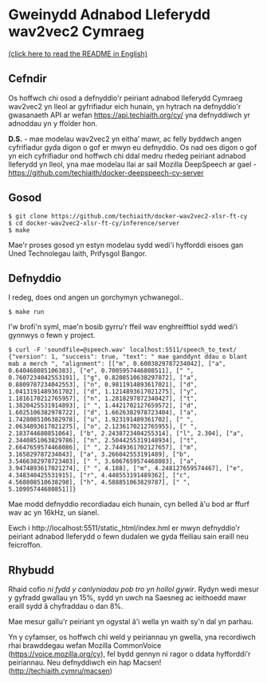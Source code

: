 # Gweinydd Adnabod Lleferydd wav2vec2 Cymraeg

[(click here to read the README in English)](README_en.md)

## Cefndir

Os hoffwch chi osod a defnyddio'r peiriant adnabod lleferydd Cymraeg wav2vec2 yn 
lleol ar gyfrifiadur eich hunain, yn hytrach na defnyddio'r gwasanaeth API ar wefan 
https://api.techiaith.org/cy/ yna defnyddiwch yr adnoddau yn y ffolder hon. 

**D.S.** - mae modelau wav2vec2 yn eitha’ mawr, ac felly byddwch angen cyfrifiadur 
gyda digon o gof er mwyn eu defnyddio. Os nad oes digon o gof yn eich cyfrifiadur ond 
hoffwch chi ddal medru rhedeg peiriant adnabod lleferydd yn lleol, yna mae modelau
llai ar sail Mozilla DeepSpeech ar gael - https://github.com/techiaith/docker-deepspeech-cy-server

## Gosod

```
$ git clone https://github.com/techiaith/docker-wav2vec2-xlsr-ft-cy
$ cd docker-wav2vec2-xlsr-ft-cy/inference/server
$ make
```

Mae'r proses gosod yn estyn modelau sydd wedi'i hyfforddi eisoes gan Uned Technolegau Iaith, Prifysgol Bangor.


## Defnyddio

I redeg, does ond angen un gorchymyn ychwanegol..

```
$ make run
```

I'w brofi'n syml, mae'n bosib gyrru'r ffeil wav enghreifftiol sydd wedi'i gynnwys o fewn y project.

``` 
$ curl -F 'soundfile=@speech.wav' localhost:5511/speech_to_text/
{"version": 1, "success": true, "text": " mae ganddynt ddau o blant mab a merch ", "alignment": [["m", 0.6003829787234042], ["a", 0.640468085106383], ["e", 0.7005957446808511], [" ", 0.7607234042553191], ["g", 0.8208510638297872], ["a", 0.8809787234042553], ["n", 0.9811914893617021], ["d", 1.0413191489361702], ["d", 1.1214893617021275], ["y", 1.1816170212765957], ["n", 1.2818297872340427], ["t", 1.3820425531914893], [" ", 1.4421702127659572], ["d", 1.6025106382978722], ["d", 1.6626382978723404], ["a", 1.7428085106382978], ["u", 1.923191489361702], [" ", 2.0634893617021275], ["o", 2.1236170212765955], [" ", 2.183744680851064], ["b", 2.2438723404255314], ["l", 2.304], ["a", 2.3440851063829786], ["n", 2.5044255319148934], ["t", 2.6647659574468086], [" ", 2.7449361702127657], ["m", 3.165829787234043], ["a", 3.266042553191489], ["b", 3.5466382978723403], [" ", 3.6067659574468083], ["a", 3.9474893617021274], [" ", 4.188], ["m", 4.248127659574467], ["e", 4.348340425531915], ["r", 4.448553191489362], ["c", 4.568808510638298], ["h", 4.588851063829787], [" ", 5.10995744680851]]}
```

Mae modd defnyddio recordiadau eich hunain, cyn belled â'u bod ar ffurf wav ac yn 16kHz, un sianel. 

Ewch i http://localhost:5511/static_html/index.hml er mwyn defnyddio'r peiriant adnabod lleferydd 
o fewn dudalen we gyda ffeiliau sain eraill neu feicroffon.


## Rhybudd

Rhaid cofio *ni fydd y canlyniadau pob tro yn hollol gywir*. Rydyn wedi mesur y gyfradd gwallau yn 15%, sydd yn uwch na Saesneg ac ieithoedd mawr eraill sydd â chyfraddau o dan 8%. 

Mae mesur gallu'r peiriant yn ogystal â'i wella yn waith sy'n dal yn parhau. 

Yn y cyfamser, os hoffwch chi weld y peiriannau yn gwella, yna recordiwch rhai brawddegau wefan Mozilla CommonVoice (https://voice.mozilla.org/cy), fel bydd gennyn ni ragor o ddata hyfforddi'r peiriannau. 
Neu defnyddiwch ein hap Macsen! (http://techiaith.cymru/macsen)
